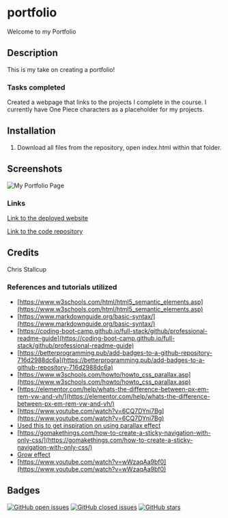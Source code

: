 # **portfolio**

Welcome to my Portfolio



## Description

This is my take on creating a portfolio!

### **Tasks completed**
Created a webpage that links to the projects I complete in the course. I currently have One Piece characters as a placeholder for my projects.

## Installation

1. Download all files from the repository, open index.html within that folder.



## Screenshots

![My Portfolio Page](./assets/images/portfolio.gif)

### **Links**

[Link to the deployed website](https://mrtofuuu.github.io/gomu-gomu-portfolio/)

[Link to the code repository](https://github.com/MrTofuuu/gomu-gomu-portfolio)


## Credits
Chris Stallcup


### References and tutorials utilized
* [https://www.w3schools.com/html/html5_semantic_elements.asp](https://www.w3schools.com/html/html5_semantic_elements.asp)
* [https://www.markdownguide.org/basic-syntax/](https://www.markdownguide.org/basic-syntax/)
* [https://coding-boot-camp.github.io/full-stack/github/professional-readme-guide](https://coding-boot-camp.github.io/full-stack/github/professional-readme-guide)
* [https://betterprogramming.pub/add-badges-to-a-github-repository-716d2988dc6a](https://betterprogramming.pub/add-badges-to-a-github-repository-716d2988dc6a)
* [https://www.w3schools.com/howto/howto_css_parallax.asp](https://www.w3schools.com/howto/howto_css_parallax.asp)
* [https://elementor.com/help/whats-the-difference-between-px-em-rem-vw-and-vh/](https://elementor.com/help/whats-the-difference-between-px-em-rem-vw-and-vh/)
* [https://www.youtube.com/watch?v=6CQ7DYni7Bg](https://www.youtube.com/watch?v=6CQ7DYni7Bg)
* [Used this to get inspiration on using parallax effect](https://the-goonies.webflow.io/)
* [https://gomakethings.com/how-to-create-a-sticky-navigation-with-only-css/](https://gomakethings.com/how-to-create-a-sticky-navigation-with-only-css/)
* [Grow effect](https://travis.media/how-to-make-an-item-grow-on-hover-with-css/)
* [https://www.youtube.com/watch?v=wWzaqAa9bf0](https://www.youtube.com/watch?v=wWzaqAa9bf0)

## Badges

[![GitHub open issues](https://img.shields.io/github/issues/MrTofuuu/portfolio?style=for-the-badge)](https://github.com/MrTofuuu/portfolio/issues)
[![GitHub closed issues](https://img.shields.io/github/issues-closed/MrTofuuu/portfolio?style=for-the-badge)](https://img.shields.io/github/issues-closed/MrTofuuu/portfolio?style=for-the-badge)
[![GitHub stars](https://img.shields.io/github/stars/MrTofuuu/portfolio?style=for-the-badge)](https://github.com/MrTofuuu/portfolio/stargazers)








